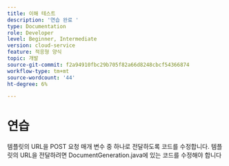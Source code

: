 ```yaml
---
title: 이해 테스트
description: '연습 완료 '
type: Documentation
role: Developer
level: Beginner, Intermediate
version: cloud-service
feature: 적응형 양식
topic: 개발
source-git-commit: f2a94910fbc29b705f82a66d8248cbcf54366874
workflow-type: tm+mt
source-wordcount: '44'
ht-degree: 6%

---
```



# 연습

템플릿의 URL을 POST 요청 매개 변수 중 하나로 전달하도록 코드를 수정합니다. 템플릿의 URL을 전달하려면 DocumentGeneration.java에 있는 코드를 수정해야 합니다


